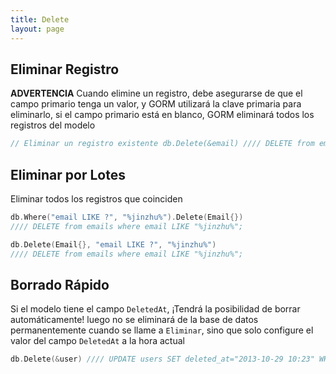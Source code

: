 ```yaml
---
title: Delete
layout: page
---
```

## Eliminar Registro

**ADVERTENCIA** Cuando elimine un registro, debe asegurarse de que el campo primario tenga un valor, y GORM utilizará la clave primaria para eliminarlo, si el campo primario está en blanco, GORM eliminará todos los registros del modelo

```go
// Eliminar un registro existente db.Delete(&email) //// DELETE from emails where id=10; // Agregar una opción de SQL adicional para eliminar SQL db.Set("gorm:delete_option", "OPTION (OPTIMIZE FOR UNKNOWN)").Delete(&email) //// DELETE from emails where id=10 OPTION (OPTIMIZE FOR UNKNOWN);
```

## Eliminar por Lotes

Eliminar todos los registros que coinciden

```go
db.Where("email LIKE ?", "%jinzhu%").Delete(Email{})
//// DELETE from emails where email LIKE "%jinzhu%";

db.Delete(Email{}, "email LIKE ?", "%jinzhu%")
//// DELETE from emails where email LIKE "%jinzhu%";
```

## Borrado Rápido

Si el modelo tiene el campo `DeletedAt`, ¡Tendrá la posibilidad de borrar automáticamente! luego no se eliminará de la base de datos permanentemente cuando se llame a `Eliminar`, sino que solo configure el valor del campo `DeletedAt` a la hora actual

```go
db.Delete(&user) //// UPDATE users SET deleted_at="2013-10-29 10:23" WHERE id = 111; // Eliminación por lote db.Where("age = ?", 20).Delete(&User{}) //// UPDATE users SET deleted_at="2013-10-29 10:23" WHERE age = 20; // Los registros eliminados se ignorarán cuando se los consulte them db.Where("age = 20").Find(&user) //// SELECT * FROM users WHERE age = 20 AND deleted_at IS NULL; // Encuentra registros borrados por Unscope db.Unscoped().Where("age = 20").Find(&users) //// SELECT * FROM users WHERE age = 20; // Delete record permanently with Unscoped db.Unscoped().Delete(&order) //// DELETE FROM orders WHERE id=10;
```